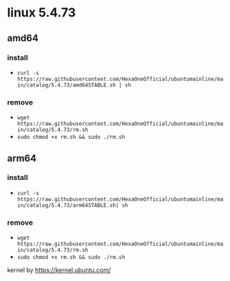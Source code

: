 # linux 5.4.73
 
## amd64

### install

- `curl -s https://raw.githubusercontent.com/HexaOneOfficial/ubuntumainline/main/catalog/5.4.73/amd64STABLE.sh | sh`
 
### remove
  
- `wget https://raw.githubusercontent.com/HexaOneOfficial/ubuntumainline/main/catalog/5.4.73/rm.sh` 
- `sudo chmod +x rm.sh && sudo ./rm.sh` 
 
## arm64

### install

- `curl -s https://raw.githubusercontent.com/HexaOneOfficial/ubuntumainline/main/catalog/5.4.73/arm64STABLE.sh| sh`
 
### remove

- `wget https://raw.githubusercontent.com/HexaOneOfficial/ubuntumainline/main/catalog/5.4.73/rm.sh` 
- `sudo chmod +x rm.sh && sudo ./rm.sh` 
 
 
 
kernel by https://kernel.ubuntu.com/
